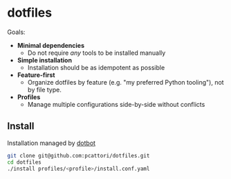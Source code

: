 # dotfiles

Goals:

- **Minimal dependencies**
  - Do not require _any_ tools to be installed manually
- **Simple installation**
  - Installation should be as idempotent as possible
- **Feature-first**
  - Organize dotfiles by feature (e.g. "my preferred Python tooling"), not by file type.
- **Profiles**
  - Manage multiple configurations side-by-side without conflicts

## Install

Installation managed by [dotbot](https://github.com/anishathalye/dotbot)

```sh
git clone git@github.com:pcattori/dotfiles.git
cd dotfiles
./install profiles/<profile>/install.conf.yaml
```
